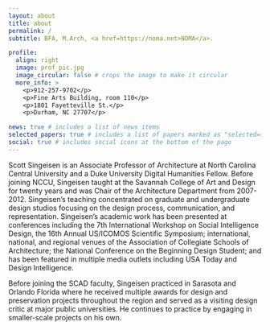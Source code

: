 ```yaml
---
layout: about
title: about
permalink: /
subtitle: BFA, M.Arch, <a href=https://noma.net>NOMA</a>.

profile:
  align: right
  image: prof_pic.jpg
  image_circular: false # crops the image to make it circular
  more_info: >
    <p>912-257-9702</p>
    <p>Fine Arts Building, room 110</p>
    <p>1801 Fayetteville St.</p>
    <p>Durham, NC 27707</p>

news: true # includes a list of news items
selected_papers: true # includes a list of papers marked as "selected={true}"
social: true # includes social icons at the bottom of the page
---
```


Scott Singeisen is an Associate Professor of Architecture at North Carolina Central University and a Duke University Digital Humanities Fellow. Before joining NCCU, Singeisen taught at the Savannah College of Art and Design for twenty years and was Chair of the Architecture Department from 2007-2012. Singeisen’s teaching concentrated on graduate and undergraduate design studios focusing on the design process, communication, and representation. Singeisen’s academic work has been presented at conferences including the 7th International Workshop on Social Intelligence Design, the 16th Annual US/ICOMOS Scientific Symposium; international, national, and regional venues of the Association of Collegiate Schools of Architecture; the National Conference on the Beginning Design Student; and has been featured in multiple media outlets including USA Today and Design Intelligence.

Before joining the SCAD faculty, Singeisen practiced in Sarasota and Orlando Florida where he received multiple awards for design and preservation projects throughout the region and served as a visiting design critic at major public universities. He continues to practice by engaging in smaller-scale projects on his own.

